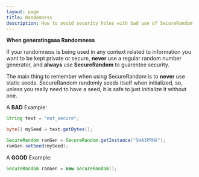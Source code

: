 ```yaml
---
layout: page
title: Randomness
description: How to avoid security holes with bad use of SecureRandom
---
```


**When generatingaaa Randomness**

If your randomness is being used in any context related to information you want to be kept private or secure, **never** use a regular random number generator, and **always** use **SecureRandom** to guarentee security. 

The main thing to remember when using SecureRandom is to **never** use static seeds. SecureRandom randomly seeds itself when initialized, so, unless you really need to have a seed, it is safe to just initialize it without one. 

A **BAD** Example: 
```java
String text = "not_secure";

byte[] mySeed = text.getBytes(); 

SecureRandom ranGen = SecureRandom.getInstance("SHA1PRNG"); 
ranGen.setSeed(mySeed); 
```

A **GOOD** Example: 

```java
SecureRandom ranGen = new SecureRandom(); 

```
